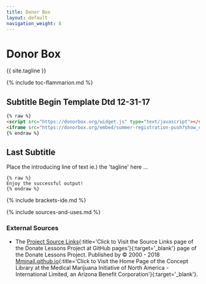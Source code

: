 ```yaml
---
title: Donor Box
layout: default
navigation_weight: 8
---
```

# Donor Box

{{ site.tagline }}

{% include toc-flammarion.md %}

## Subtitle Begin Template Dtd 12-31-17

```html
{% raw %}
<script src="https://donorbox.org/widget.js" type="text/javascript"></script>
<iframe src="https://donorbox.org/embed/summer-registration-push?show_content=true" height="685px" width="100%" style="max-width:100%; min-width:100%; max-height:none!important" seamless="seamless" id="dbox-form-embed" name="donorbox" frameborder="0" scrolling="no"></iframe>
{% endraw %}
```

## Last Subtitle

Place the introducing line of text ie.) the 'tagline' here ...

```liquid
{% raw %}
Enjoy the successful output!
{% endraw %}
```

{% include brackets-ide.md %}

{% include sources-and-uses.md %}

### External Sources

- The [Project Source Links](https://mminail.github.io/Donate/Source-Donate-Links.htm){:title='Click to Visit the Source Links page of the Donate Lessons Project at GitHub pages'}{:target='_blank'} page of the Donate Lessons Project. Published by © 2000 - 2018 [Mminail.github.io](https://mminail.github.io/){:title='Click to Visit the Home Page of the Concept Library at the Medical Marijuana Initiative of North America - International Limited, an Arizona Benefit Corporation'}{:target='_blank'}.
